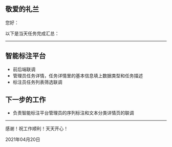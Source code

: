## 敬爱的礼兰

您好：

以下是当天任务完成汇总：

---

## 智能标注平台

- 前后端联调
- 管理员任务详情，任务详情里的基本信息填上数据类型和任务描述
- 标注员任务列表筛选联调

## 下一步的工作

- 负责智能标注平台管理员的序列标注和文本分类详情页的联调

---
感谢！祝工作顺利！天天开心！

2021年04月20日

